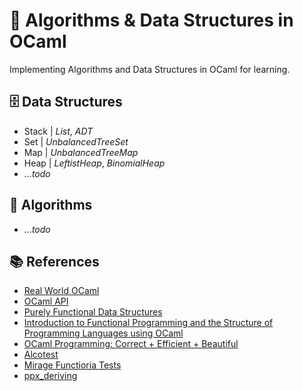 # 🐫 Algorithms & Data Structures in OCaml

Implementing Algorithms and Data Structures in OCaml for learning.


## 🗄️ Data Structures

* Stack | *List*, *ADT*
* Set | *UnbalancedTreeSet*
* Map | *UnbalancedTreeMap*
* Heap | *LeftistHeap*, *BinomialHeap*
* *...todo*


## 🔢 Algorithms

* *...todo*


## 📚 References

* [Real World OCaml](https://dev.realworldocaml.org/toc.html)
* [OCaml API](https://v2.ocaml.org/api/index.html)
* [Purely Functional Data Structures](https://www.cambridge.org/de/universitypress/subjects/computer-science/programming-languages-and-applied-logic/purely-functional-data-structures?format=AR)
* [Introduction to Functional Programming and the Structure of Programming Languages using OCaml](https://www.ps.uni-saarland.de/~smolka/drafts/prog2021.pdf)
* [OCaml Programming: Correct + Efficient + Beautiful](https://cs3110.github.io/textbook/cover.html)
* [Alcotest](https://github.com/mirage/alcotest)
* [Mirage Functioria Tests](https://github.com/mirage/mirage/blob/main/test/functoria/test.ml)
* [ppx_deriving](https://github.com/ocaml-ppx/ppx_deriving)
